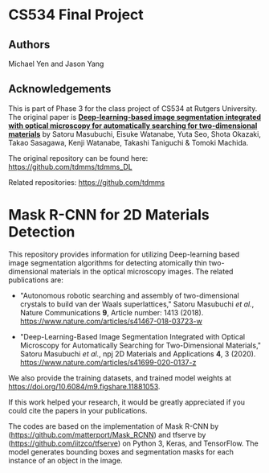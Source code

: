 # CS534 Final Project

## Authors
Michael Yen and Jason Yang

## Acknowledgements
This is part of Phase 3 for the class project of CS534 at Rutgers University. The original paper is [**Deep-learning-based image segmentation integrated with optical microscopy for automatically searching for two-dimensional materials**](https://www.nature.com/articles/s41699-020-0137-z) by Satoru Masubuchi, Eisuke Watanabe, Yuta Seo, Shota Okazaki, Takao Sasagawa, Kenji Watanabe, Takashi Taniguchi & Tomoki Machida.

The original repository can be found here: https://github.com/tdmms/tdmms_DL

Related repositories: https://github.com/tdmms

# Mask R-CNN for 2D Materials Detection
This repository provides information for utilizing Deep-learning based image segmentation algorithms for detecting atomically thin two-dimensional materials in the optical microscopy images. The related publications are: 

* "Autonomous robotic searching and assembly of two-dimensional crystals to build van der Waals superlattices," Satoru Masubuchi *et al.*, Nature Communications **9**, Article number: 1413 (2018). https://www.nature.com/articles/s41467-018-03723-w

* "Deep-Learning-Based Image Segmentation Integrated with Optical Microscopy for Automatically Searching for Two-Dimensional Materials," Satoru Masubuchi *et al.*, npj 2D Materials and Applications **4**, 3 (2020). https://www.nature.com/articles/s41699-020-0137-z

We also provide the training datasets, and trained model weights at https://doi.org/10.6084/m9.figshare.11881053.

If this work helped your research, it would be greatly appreciated if you could cite the papers in your publications.

The codes are based on the implementation of Mask R-CNN by (https://github.com/matterport/Mask_RCNN) and tfserve by (https://github.com/iitzco/tfserve) on Python 3, Keras, and TensorFlow. The model generates bounding boxes and segmentation masks for each instance of an object in the image. 
